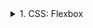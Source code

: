 <details>
<summary>1. CSS: Flexbox</summary>

## CSS: Flexbox

**`Flexbox`** — bu elementlarni **qator** yoki **ustun** bo‘yicha, gorizontal va vertikal joylashtirishni osonlashtiradigan kuchli layout tizimi.  
U yordamida menyular, kartalar, tugmalar qatori va responsiv dizaynni qulay yasash mumkin.  

---

## Nima uchun Flexbox?

- Elementlarni **markazga joylashtirish** juda oson.  
- **Yonma-yon joylashtirish** uchun float yoki inline-block kerak emas.  
- **Responsiv dizayn** (telefon, planshet, kompyuter) qilish qulay.  
- Elementlar **sig‘masa pastga tushishi** mumkin.  

---

## Asosiy xususiyatlar

### 1. `display: flex`
Konteynerni **flex rejimiga** o‘tkazadi.  
Ichidagi elementlar **flex-item** bo‘ladi.  

```css
.container {
  display: flex;
}
```

2. **flex-direction**
Elementlarning asosiy yo‘nalishini belgilaydi:

`row` (default) → chapdan o‘ngga

`row-reverse` → o‘ngdan chapga

`column` → yuqoridan pastga

`column-reverse` → pastdan yuqoriga

```css
.container {
  display: flex;
  flex-direction: row; /* yoki column */
}
```

3. **justify-content (Gorizontal joylashuv)**
Elementlarni asosiy o‘qda (`row` uchun chap-o‘ng, `column` uchun yuqori-past) joylashtiradi:

`flex-start` → boshidan

`center` → markazda

`flex-end` → oxirida

`space-between` → ikki chetga, o‘rtasi teng bo‘shliq

`space-around` → elementlar orasida va chetlarda bo‘shliq

`space-evenly` → barcha bo‘shliqlar teng

```css
.container {
  display: flex;
  justify-content: space-between;
}
```

4. **align-items (Vertikal joylashuv)**
Elementlarni kesishgan o‘qda (`row` uchun yuqori-past, `column` uchun chap-o‘ng) joylashtiradi:

`stretch (default)` → butun balandlikni egallaydi

`flex-start` → yuqoridan

`center` → markazda

`flex-end` → pastdan

```css
.container {
  display: flex;
  align-items: center;
}
```

5. **flex-wrap**
Elementlar sig‘masa yangi qatordan chiqishi uchun ishlatiladi:

`nowrap (default)` → bir qatorda qoladi

`wrap` → sig‘masa pastga tushadi

`wrap-reverse` → sig‘masa tepaga chiqadi

```css
.container {
  display: flex;
  flex-wrap: wrap;
}
```

6. **align-content**
Bir nechta qator yoki ustun bo‘lsa (`flex-wrap` yoqilganida), ular orasidagi joylashuvni belgilaydi:

`flex-start` → yuqorida jamlanadi

`center` → markazda

`flex-end` → pastda jamlanadi

`space-between` → yuqori va pastga yopishadi, o‘rtada bo‘shliq

`space-around` → barcha tomonlarga bo‘shliq

`space-evenly` → hamma bo‘shliqlar teng

```css
.container {
  display: flex;
  flex-wrap: wrap;
  align-content: space-around;
}
```